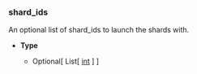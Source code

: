 ### shard_ids [](https://discordpy.readthedocs.io/en/v1.7.3/api.html#discord.AutoShardedClient.shard_ids)

An optional list of shard_ids to launch the shards with.

- **Type**

	- Optional[ List[ [int](https://docs.python.org/3/library/functions.html#int "(in Python v3.9)") ] ]
